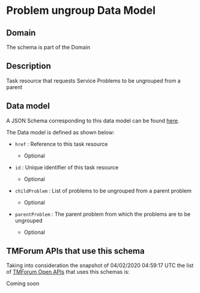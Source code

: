 # Problem ungroup Data Model

## Domain

The  schema is part of the  Domain

## Description

Task resource that requests Service Problems to be ungrouped from a parent

## Data model

A JSON Schema corresponding to this data model can be found
[here](https://github.com/tmforum-rand/schemas/blob/candidates/Service/ProblemUngroup.schema.json).

The Data model is defined as shown below:

- `href` : Reference to this task resource

  - Optional


- `id` : Unique identifier of this task resource

  - Optional


- `childProblem` : List of problems to be ungrouped from a parent problem

  - Optional


- `parentProblem` : The parent problem from which the problems are to be ungrouped

  - Optional






## TMForum APIs that use this schema

Taking into consideration the snapshot of 04/02/2020 04:59:17 UTC the list of [TMForum Open APIs](https://www.tmforum.org/open-apis/) that uses this schemas is:

Coming soon